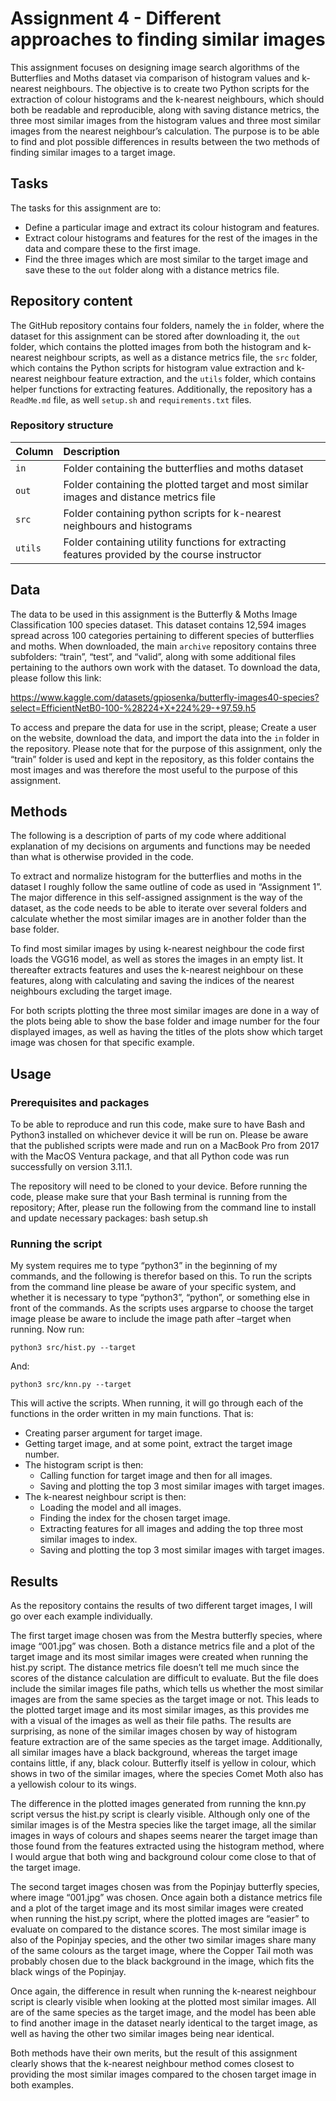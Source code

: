 # Assignment 4 - Different approaches to finding similar images
This assignment focuses on designing image search algorithms of the Butterflies and Moths dataset via comparison of histogram values and k-nearest neighbours. The objective is to create two Python scripts for the extraction of colour histograms and the k-nearest neighbours, which should both be readable and reproducible, along with saving distance metrics, the three most similar images from the histogram values and three most similar images from the nearest neighbour’s calculation. The purpose is to be able to find and plot possible differences in results between the two methods of finding similar images to a target image.

## Tasks
The tasks for this assignment are to:
-	Define a particular image and extract its colour histogram and features.
-	Extract colour histograms and features for the rest of the images in the data and compare these to the first image.
-	Find the three images which are most similar to the target image and save these to the ```out``` folder along with a distance metrics file.

## Repository content
The GitHub repository contains four folders, namely the ```in``` folder, where the dataset for this assignment can be stored after downloading it, the ```out``` folder, which contains the plotted images from both the histogram and k-nearest neighbour scripts, as well as a distance metrics file, the ```src``` folder, which contains the Python scripts for histogram value extraction and k-nearest neighbour feature extraction, and the ```utils``` folder, which contains helper functions for extracting features. Additionally, the repository has a ```ReadMe.md``` file, as well ```setup.sh``` and ```requirements.txt``` files.

### Repository structure
| Column | Description|
|--------|:-----------|
| ```in``` | Folder containing the butterflies and moths dataset |
| ```out``` | Folder containing the plotted target and most similar images and distance metrics file |
| ```src```  | Folder containing python scripts for k-nearest neighbours and histograms |
| ```utils``` | Folder containing utility functions for extracting features provided by the course instructor |

## Data
The data to be used in this assignment is the Butterfly & Moths Image Classification 100 species dataset. This dataset contains 12,594 images spread across 100 categories pertaining to different species of butterflies and moths.
When downloaded, the main ```archive``` repository contains three subfolders: “train”, “test”, and “valid”, along with some additional files pertaining to the authors own work with the dataset. To download the data, please follow this link:

https://www.kaggle.com/datasets/gpiosenka/butterfly-images40-species?select=EfficientNetB0-100-%28224+X+224%29-+97.59.h5

To access and prepare the data for use in the script, please; Create a user on the website, download the data, and import the data into the ```in``` folder in the repository. Please note that for the purpose of this assignment, only the “train” folder is used and kept in the repository, as this folder contains the most images and was therefore the most useful to the purpose of this assignment.

## Methods
The following is a description of parts of my code where additional explanation of my decisions on arguments and functions may be needed than what is otherwise provided in the code. 

To extract and normalize histogram for the butterflies and moths in the dataset I roughly follow the same outline of code as used in “Assignment 1”. The major difference in this self-assigned assignment is the way of the dataset, as the code needs to be able to iterate over several folders and calculate whether the most similar images are in another folder than the base folder. 

To find most similar images by using k-nearest neighbour the code first loads the VGG16 model, as well as stores the images in an empty list. It thereafter extracts features and uses the k-nearest neighbour on these features, along with calculating and saving the indices of the nearest neighbours excluding the target image. 

For both scripts plotting the three most similar images are done in a way of the plots being able to show the base folder and image number for the four displayed images, as well as having the titles of the plots show which target image was chosen for that specific example.

## Usage
### Prerequisites and packages
To be able to reproduce and run this code, make sure to have Bash and Python3 installed on whichever device it will be run on. Please be aware that the published scripts were made and run on a MacBook Pro from 2017 with the MacOS Ventura package, and that all Python code was run successfully on version 3.11.1.

The repository will need to be cloned to your device. Before running the code, please make sure that your Bash terminal is running from the repository; After, please run the following from the command line to install and update necessary packages:
bash setup.sh

### Running the script
My system requires me to type “python3” in the beginning of my commands, and the following is therefor based on this. To run the scripts from the command line please be aware of your specific system, and whether it is necessary to type “python3”, “python”, or something else in front of the commands. As the scripts uses argparse to choose the target image please be aware to include the image path after –target when running. Now run:

	python3 src/hist.py --target 

And:

    python3 src/knn.py --target 

This will active the scripts. When running, it will go through each of the functions in the order written in my main functions. That is:
-	Creating parser argument for target image.
-	Getting target image, and at some point, extract the target image number.
-	The histogram script is then:
    - Calling function for target image and then for all images.
    - Saving and plotting the top 3 most similar images with target images.
-	The k-nearest neighbour script is then:
    - Loading the model and all images.
    - Finding the index for the chosen target image.
    - Extracting features for all images and adding the top three most similar images to index.
    - Saving and plotting the top 3 most similar images with target images.

## Results
As the repository contains the results of two different target images, I will go over each example individually.

The first target image chosen was from the Mestra butterfly species, where image “001.jpg” was chosen. Both a distance metrics file and a plot of the target image and its most similar images were created when running the hist.py script. The distance metrics file doesn’t tell me much since the scores of the distance calculation are difficult to evaluate. But the file does include the similar images file paths, which tells us whether the most similar images are from the same species as the target image or not. This leads to the plotted target image and its most similar images, as this provides me with a visual of the images as well as their file paths. The results are surprising, as none of the similar images chosen by way of histogram feature extraction are of the same species as the target image. Additionally, all similar images have a black background, whereas the target image contains little, if any, black colour. Butterfly itself is yellow in colour, which shows in two of the similar images, where the species Comet Moth also has a yellowish colour to its wings. 

The difference in the plotted images generated from running the knn.py script versus the hist.py script is clearly visible. Although only one of the similar images is of the Mestra species like the target image, all the similar images in ways of colours and shapes seems nearer the target image than those found from the features extracted using the histogram method, where I would argue that both wing and background colour come close to that of the target image. 

The second target images chosen was from the Popinjay butterfly species, where image “001.jpg” was chosen. Once again both a distance metrics file and a plot of the target image and its most similar images were created when running the hist.py script, where the plotted images are “easier” to evaluate on compared to the distance scores. The most similar image is also of the Popinjay species, and the other two similar images share many of the same colours as the target image, where the Copper Tail moth was probably chosen due to the black background in the image, which fits the black wings of the Popinjay. 

Once again, the difference in result when running the k-nearest neighbour script is clearly visible when looking at the plotted most similar images. All are of the same species as the target image, and the model has been able to find another image in the dataset nearly identical to the target image, as well as having the other two similar images being near identical. 

Both methods have their own merits, but the result of this assignment clearly shows that the k-nearest neighbour method comes closest to providing the most similar images compared to the chosen target image in both examples. 

